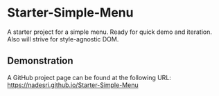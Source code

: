 Starter-Simple-Menu
===================
A starter project for a simple menu. Ready for quick demo and iteration. Also will strive for style-agnostic DOM.

Demonstration
-------------
A GitHub project page can be found at the following URL: https://nadesri.github.io/Starter-Simple-Menu
